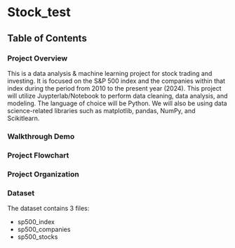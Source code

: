 # Stock_test 

## Table of Contents 

### Project Overview 
This is a data analysis & machine learning project for stock trading and investing. It is focused on the S&P 500 index and the companies within that index during the period from 2010 to the present year (2024). This project will utilize Juypterlab/Notebook to perform data cleaning, data analysis, and modeling. The language of choice will be Python. We will also be using data science-related libraries such as matplotlib, pandas, NumPy, and Scikitlearn.  
### Walkthrough Demo

### Project Flowchart 

### Project Organization 

### Dataset 
The dataset contains 3 files: 
- sp500_index
- sp500_companies
- sp500_stocks